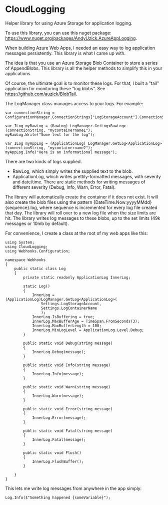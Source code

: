 # CloudLogging
Helper library for using Azure Storage for application logging.

To use this library, you can use this nuget package: https://www.nuget.org/packages/AndyUzick.AzureAppLogging.

When building Azure Web Apps, I needed an easy way to log application messages persistently. This library is what I came up with. 

The idea is that you use an Azure Storage Blob Container to store a series of AppendBlobs. 
This library is all the helper methods to simplify this in your applications.

Of course, the ultimate goal is to monitor these logs. For that, I built a "tail" application for monitoring these "log blobs".
See https://github.com/auzick/BlobTail.

The LogManager class manages access to your logs. For example:

    var connectionString = ConfigurationManager.ConnectionStrings["LogStorageAccount"].ConnectionString
    
    var ILog myRawLog = (RawLog) LogManager.GetLog<RawLog>(connectionString, "mycontainername1");  
    myRawLog.Write("Some text for the log");

    var ILog myAppLog = (ApplicationLog) LogManager.GetLog<ApplicationLog>(connectionString, "mycontainername2");  
    myAppLog.Info("Here is an informational message");
    
There are two kinds of logs supplied.
- RawLog, which simply writes the supplied text to the blob.
- ApplicationLog, which writes prettily-formatted messages, with severity and date/time. There are static methods for writing messages of different severity (Debug, Info, Warn, Error, Fatal). 

The library will automatically create the container if it does not exist. 
It will also create the blob files using the pattern {DateTime.Now:yyyyMMdd}{sequence}.log, 
where sequence is incremented for every log file created that day.
The library will roll over to a new log file when the size limits are hit.
The library writes log messages to these blobs, up to the set limits (49k messages or 10mb by default).

For convenience, I create a class at the root of my web apps like this:

    using System;
    using CloudLogging;
    using Webhooks.Configuration;

    namespace Webhooks
    {
        public static class Log
        {
            private static readonly ApplicationLog InnerLog;

            static Log()
            {
                InnerLog = (ApplicationLog)LogManager.GetLog<ApplicationLog>(
                    Settings.LogStorageAccount, 
                    Settings.LogContainerName
                    );
                InnerLog.IsBuffering = true;
                InnerLog.MaxBufferAge = TimeSpan.FromSeconds(3);
                InnerLog.MaxBufferLength = 100;
                InnerLog.MinLogLevel = ApplicationLog.Level.Debug;
            }

            public static void Debug(string message)
            {
                InnerLog.Debug(message);
            }

            public static void Info(string message)
            {
                InnerLog.Info(message);
            }

            public static void Warn(string message)
            {
                InnerLog.Warn(message);
            }

            public static void Error(string message)
            {
                InnerLog.Error(message);
            }

            public static void Fatal(string message)
            {
                InnerLog.Fatal(message);
            }

            public static void Flush()
            {
                InnerLog.FlushBuffer();
            }

        }
    }

This lets me write log messages from anywhere in the app simply:

    Log.Info($"Something happened {someVariable}");
    

